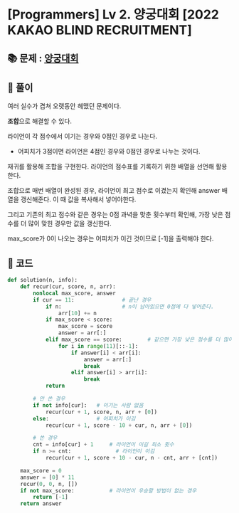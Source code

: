 # [Programmers] Lv 2. 양궁대회 [2022 KAKAO BLIND RECRUITMENT]

## 📚 문제 : [양궁대회](https://school.programmers.co.kr/learn/courses/30/lessons/92342)

## 📖 풀이

여러 실수가 겹쳐 오랫동안 헤맸던 문제이다.

**조합**으로 해결할 수 있다.

라이언이 각 점수에서 이기는 경우와 0점인 경우로 나눈다.

- 어피치가 3점이면 라이언은 4점인 경우와 0점인 경우로 나누는 것이다.

재귀를 활용해 조합을 구현한다. 라이언의 점수표를 기록하기 위한 배열을 선언해 활용한다.

조합으로 매번 배열이 완성된 경우, 라이언이 최고 점수로 이겼는지 확인해 answer 배열을 갱신해준다. 이 때 값을 복사해서 넣어야한다.

그리고 기존의 최고 점수와 같은 경우는 0점 과녁을 맞춘 횟수부터 확인해, 가장 낮은 점수를 더 많이 맞힌 경우만 값을 갱신한다.

max_score가 0이 나오는 경우는 어피치가 이긴 것이므로 [-1]을 출력해야 한다.

## 📒 코드

```python
def solution(n, info):
    def recur(cur, score, n, arr):
        nonlocal max_score, answer
        if cur == 11:               # 끝난 경우
            if n:                   # n이 남아있으면 0점에 다 넣어준다.
                arr[10] += n
            if max_score < score:
                max_score = score
                answer = arr[:]
            elif max_score == score:        # 같으면 가장 낮은 점수를 더 많이 맞힌 경우로 변경
                for i in range(11)[::-1]:
                    if answer[i] < arr[i]:
                        answer = arr[:]
                        break
                    elif answer[i] > arr[i]:
                        break
            return

        # 안 쏜 경우
        if not info[cur]:   # 이기는 사람 없음
            recur(cur + 1, score, n, arr + [0])
        else:               # 어피치가 이김
            recur(cur + 1, score - 10 + cur, n, arr + [0])

        # 쏜 경우
        cnt = info[cur] + 1     # 라이언이 이길 최소 횟수
        if n >= cnt:              # 라이언이 이김
            recur(cur + 1, score + 10 - cur, n - cnt, arr + [cnt])

    max_score = 0
    answer = [0] * 11
    recur(0, 0, n, [])
    if not max_score:           # 라이언이 우승할 방법이 없는 경우
        return [-1]
    return answer
```

